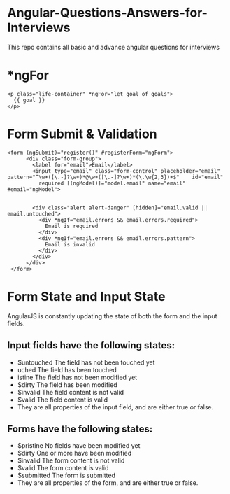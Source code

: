# Angular-Questions-Answers-for-Interviews
This repo contains all basic and advance angular questions for interviews

# *ngFor

    <p class="life-container" *ngFor="let goal of goals">
      {{ goal }}
    </p>


# Form Submit & Validation

    <form (ngSubmit)="register()" #registerForm="ngForm">
          <div class="form-group">
            <label for="email">Email</label>
            <input type="email" class="form-control" placeholder="email" pattern="^\w+([\.-]?\w+)*@\w+([\.-]?\w+)*(\.\w{2,3})+$"    id="email"
              required [(ngModel)]="model.email" name="email" #email="ngModel">


            <div class="alert alert-danger" [hidden]="email.valid || email.untouched">
              <div *ngIf="email.errors && email.errors.required">
                Email is required
              </div>
              <div *ngIf="email.errors && email.errors.pattern">
                Email is invalid
              </div>
            </div>
          </div>
     </form>     
 

# Form State and Input State
AngularJS is constantly updating the state of both the form and the input fields.

## Input fields have the following states:

 - $untouched The field has not been touched yet
 - uched The field has been touched
 - istine The field has not been modified yet
 - $dirty The field has been modified
 - $invalid The field content is not valid
 - $valid The field content is valid
 - They are all properties of the input field, and are either true or false.

## Forms have the following states:

 - $pristine No fields have been modified yet
 - $dirty One or more have been modified
 - $invalid The form content is not valid
 - $valid The form content is valid
 - $submitted The form is submitted
 - They are all properties of the form, and are either true or false.
